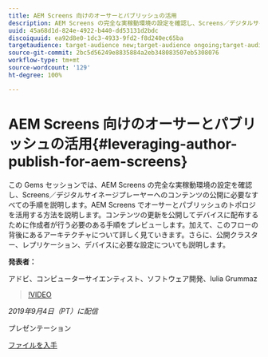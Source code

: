 ```yaml
---
title: AEM Screens 向けのオーサーとパブリッシュの活用
description: AEM Screens の完全な実稼動環境の設定を確認し、Screens／デジタルサイネージプレーヤーへのコンテンツの公開に必要なすべての手順を説明します。
uuid: 45a68d1d-824e-4922-b440-dd53131d2bdc
discoiquuid: ea92d8e0-1dc3-4933-9fd2-f8d240ec65ba
targetaudience: target-audience new;target-audience ongoing;target-audience upgrader
source-git-commit: 2bc5d56249e8835884a2eb348083507eb5308076
workflow-type: tm+mt
source-wordcount: '129'
ht-degree: 100%

---
```



# AEM Screens 向けのオーサーとパブリッシュの活用{#leveraging-author-publish-for-aem-screens}

この Gems セッションでは、AEM Screens の完全な実稼動環境の設定を確認し、Screens／デジタルサイネージプレーヤーへのコンテンツの公開に必要なすべての手順を説明します。AEM Screens でオーサーとパブリッシュのトポロジを活用する方法を説明します。コンテンツの更新を公開してデバイスに配布するために作成者が行う必要のある手順をプレビューします。加えて、このフローの背後にあるアーキテクチャについて詳しく見ていきます。さらに、公開クラスター、レプリケーション、デバイスに必要な設定についても説明します。

**発表者：**

アドビ、コンピューターサイエンティスト、ソフトウェア開発、Iulia Grummaz

>[!VIDEO](https://video.tv.adobe.com/v/28706/?quality=9)

*2019年9月4日（PT）に配信*

プレゼンテーション

[ファイルを入手](assets/leveraging-author-publish-aem-screens-final.pdf)

